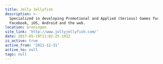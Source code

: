```yaml
---
title: Jolly Jellyfish
description: >-
  Specialized in developing Promotional and Applied (Serious) Games for
  Facebook, iOS, Android and the web.
location: Groningen
site_link: 'http://www.jollyjellyfish.com/'
date: 2017-05-19T11:02:25.191Z
is_active: true
active_from: '2011-12-31'
active_to: null
tags: null
---
```


